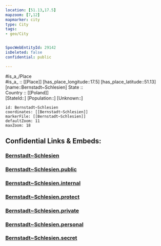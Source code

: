 ```yaml
---
location: [51.13,17.5] 
mapzoom: [7,12] 
mapmarker: city 
type: City
tags:
- geo/City


SpocWebEntityId: 29142
isDeleted: false
confidential: public

---
```

#is_a_/Place  
#is_a_ :: [[Place]] 
[has_place_longitude::17.5] 
[has_place_latitude::51.13] 
[name::Bernstadt~Schlesien] 
State ::  
Country :: [[Poland]]  
[StateId::] 
[Population::] 
[Unknown::] 


```leaflet
id: Bernstadt~Schlesien
coordinates: [[Bernstadt~Schlesien]] 
markerFile: [[Bernstadt~Schlesien]] 
defaultZoom: 11 
maxZoom: 18
```


## Confidential Links & Embeds: 

### [Bernstadt~Schlesien](/_Standards/Earth/Continent/Europe/Europe~East/Poland/Provinces~Poland/Lower_Silesian/City/Bernstadt~Schlesien.md) 

### [Bernstadt~Schlesien.public](/_public/Earth/Continent/Europe/Europe~East/Poland/Provinces~Poland/Lower_Silesian/City/Bernstadt~Schlesien.public.md) 

### [Bernstadt~Schlesien.internal](/_internal/Earth/Continent/Europe/Europe~East/Poland/Provinces~Poland/Lower_Silesian/City/Bernstadt~Schlesien.internal.md) 

### [Bernstadt~Schlesien.protect](/_protect/Earth/Continent/Europe/Europe~East/Poland/Provinces~Poland/Lower_Silesian/City/Bernstadt~Schlesien.protect.md) 

### [Bernstadt~Schlesien.private](/_private/Earth/Continent/Europe/Europe~East/Poland/Provinces~Poland/Lower_Silesian/City/Bernstadt~Schlesien.private.md) 

### [Bernstadt~Schlesien.personal](/_personal/Earth/Continent/Europe/Europe~East/Poland/Provinces~Poland/Lower_Silesian/City/Bernstadt~Schlesien.personal.md) 

### [Bernstadt~Schlesien.secret](/_secret/Earth/Continent/Europe/Europe~East/Poland/Provinces~Poland/Lower_Silesian/City/Bernstadt~Schlesien.secret.md)

